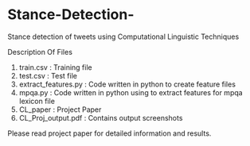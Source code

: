 # Stance-Detection-
Stance detection of tweets using Computational Linguistic Techniques

Description Of Files
1. train.csv : Training file
2. test.csv : Test file
3. extract_features.py : Code written in python to create feature files
4. mpqa.py : Code written in python using to extract features for mpqa lexicon file
5. CL_paper : Project Paper
6. CL_Proj_output.pdf : Contains output screenshots 

Please read project paper for detailed information and results.
